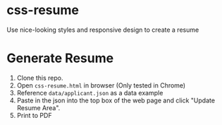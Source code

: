 # css-resume
Use nice-looking styles and responsive design to create a resume

# Generate Resume
1. Clone this repo.
2. Open `css-resume.html` in browser (Only tested in Chrome)
3. Reference `data/applicant.json` as a data example
4. Paste in the json into the top box of the web page and click "Update Resume Area".
5. Print to PDF
